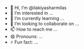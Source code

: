 - 👋 Hi, I’m @ilakiyasharmilas
- 👀 I’m interested in ...
- 🌱 I’m currently learning ...
- 💞️ I’m looking to collaborate on ...
- 📫 How to reach me ...
- 😄 Pronouns: ...
- ⚡ Fun fact: ...

<!---
ilakiyasharmilas/ilakiyasharmilas is a ✨ special ✨ repository because its `README.md` (this file) appears on your GitHub profile.
You can click the Preview link to take a look at your changes.
--->
